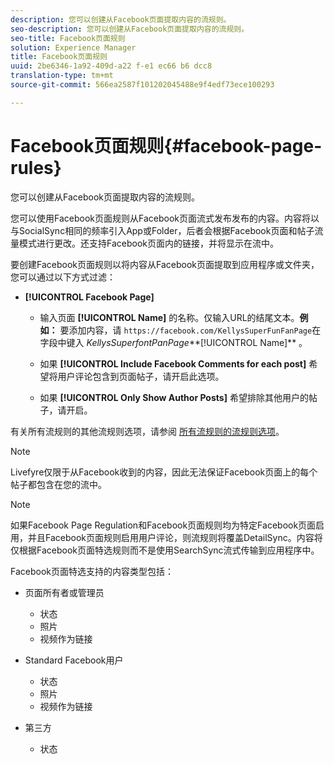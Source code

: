 ```yaml
---
description: 您可以创建从Facebook页面提取内容的流规则。
seo-description: 您可以创建从Facebook页面提取内容的流规则。
seo-title: Facebook页面规则
solution: Experience Manager
title: Facebook页面规则
uuid: 2be6346-1a92-409d-a22 f-e1 ec66 b6 dcc8
translation-type: tm+mt
source-git-commit: 566ea2587f101202045488e9f4edf73ece100293

---
```



# Facebook页面规则{#facebook-page-rules}

您可以创建从Facebook页面提取内容的流规则。

您可以使用Facebook页面规则从Facebook页面流式发布发布的内容。内容将以与SocialSync相同的频率引入App或Folder，后者会根据Facebook页面和帖子流量模式进行更改。还支持Facebook页面内的链接，并将显示在流中。

要创建Facebook页面规则以将内容从Facebook页面提取到应用程序或文件夹，您可以通过以下方式过滤：

* **[!UICONTROL Facebook Page]**

   * 输入页面 **[!UICONTROL Name]** 的名称。仅输入URL的结尾文本。**例如：** 要添加内容，请 `https://facebook.com/KellysSuperFunFanPage`在字段中键入 *KellysSuperfontPanPage***[!UICONTROL Name]** 。

   * 如果 **[!UICONTROL Include Facebook Comments for each post]** 希望将用户评论包含到页面帖子，请开启此选项。
   * 如果 **[!UICONTROL Only Show Author Posts]** 希望排除其他用户的帖子，请开启。

有关所有流规则的其他流规则选项，请参阅 [所有流规则的流规则选项](../c-streams/c-stream-rule-options-for-all-stream-rules.md#c_stream_rule_options_for_all_stream_rules)。

>[!NOTE]
>
>Livefyre仅限于从Facebook收到的内容，因此无法保证Facebook页面上的每个帖子都包含在您的流中。

>[!NOTE]
>
>如果Facebook Page Regulation和Facebook页面规则均为特定Facebook页面启用，并且Facebook页面规则启用用户评论，则流规则将覆盖DetailSync。内容将仅根据Facebook页面特选规则而不是使用SearchSync流式传输到应用程序中。

Facebook页面特选支持的内容类型包括：

* 页面所有者或管理员

   * 状态
   * 照片
   * 视频作为链接

* Standard Facebook用户

   * 状态
   * 照片
   * 视频作为链接

* 第三方

   * 状态

